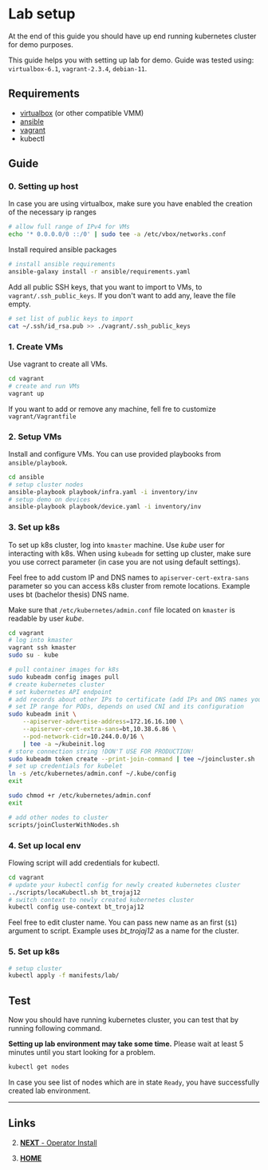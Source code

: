 # Lab setup
At the end of this guide you should have up end running kubernetes cluster for demo purposes.

This guide helps you with setting up lab for demo.
Guide was tested using: `virtualbox-6.1`, `vagrant-2.3.4`, `debian-11`.

## Requirements
- [virtualbox](https://www.virtualbox.org/) (or other compatible VMM)
- [ansible](https://www.ansible.com/)
- [vagrant](https://www.vagrantup.com/)
- kubectl

## Guide

### 0. Setting up host
In case you are using virtualbox, make sure you have enabled the creation of the necessary ip ranges

```bash
# allow full range of IPv4 for VMs
echo '* 0.0.0.0/0 ::/0' | sudo tee -a /etc/vbox/networks.conf
```
Install required ansible packages
```bash
# install ansible requirements
ansible-galaxy install -r ansible/requirements.yaml
```
Add all public SSH keys, that you want to import to VMs,  to `vagrant/.ssh_public_keys`. If you don't want to add any, leave the file empty.
```bash
# set list of public keys to import
cat ~/.ssh/id_rsa.pub >> ./vagrant/.ssh_public_keys
```

### 1. Create VMs
Use vagrant to create all VMs.
```bash
cd vagrant
# create and run VMs
vagrant up
```
If you want to add or remove any machine, fell fre to customize `vagrant/Vagrantfile`

### 2. Setup VMs
Install and configure VMs. You can use provided playbooks from `ansible/playbook`.
```bash
cd ansible
# setup cluster nodes
ansible-playbook playbook/infra.yaml -i inventory/inv
# setup demo on devices
ansible-playbook playbook/device.yaml -i inventory/inv
```

### 3. Set up k8s
To set up k8s cluster, log into `kmaster` machine. Use *kube* user for interacting with k8s. When using `kubeadm` for setting up cluster, make sure you use correct parameter (in case you are not using default settings).

Feel free to add custom IP and DNS names to `apiserver-cert-extra-sans` parameter so you can access k8s cluster from remote locations. Example uses bt (bachelor thesis) DNS name.

Make sure that `/etc/kubernetes/admin.conf` file located on `kmaster` is readable by user *kube*.
```bash
cd vagrant
# log into kmaster
vagrant ssh kmaster
sudo su - kube

# pull container images for k8s
sudo kubeadm config images pull
# create kubernetes cluster
# set kubernetes API endpoint
# add records about other IPs to certificate (add IPs and DNS names you will be using for connecting to cluster)
# set IP range for PODs, depends on used CNI and its configuration
sudo kubeadm init \
    --apiserver-advertise-address=172.16.16.100 \
    --apiserver-cert-extra-sans=bt,10.38.6.86 \
    --pod-network-cidr=10.244.0.0/16 \
    | tee -a ~/kubeinit.log
# store connection string !DON'T USE FOR PRODUCTION!
sudo kubeadm token create --print-join-command | tee ~/joincluster.sh
# set up credentials for kubelet
ln -s /etc/kubernetes/admin.conf ~/.kube/config
exit

sudo chmod +r /etc/kubernetes/admin.conf
exit
```

```bash
# add other nodes to cluster
scripts/joinClusterWithNodes.sh
```

### 4. Set up local env
Flowing script will add credentials for kubectl.
```bash
cd vagrant
# update your kubectl config for newly created kubernetes cluster
../scripts/locaKubectl.sh bt_trojaj12
# switch context to newly created kubernetes cluster
kubectl config use-context bt_trojaj12
```
Feel free to edit cluster name. You can pass new name as an first (`$1`) argument to script. Example uses *bt_trojaj12* as a name for the cluster.

### 5. Set up k8s
```bash
# setup cluster
kubectl apply -f manifests/lab/
```

## Test
Now you should have running kubernetes cluster, you can test that by running following command.

**Setting up lab environment may take some time.** Please wait at least 5 minutes until you start looking for a problem.
```bash
kubectl get nodes
```
In case you see list of nodes which are in state `Ready`, you have successfully created lab environment.

---
## Links
2. [**NEXT** - Operator Install](operator-install.md)

1. [**HOME**](README.md)